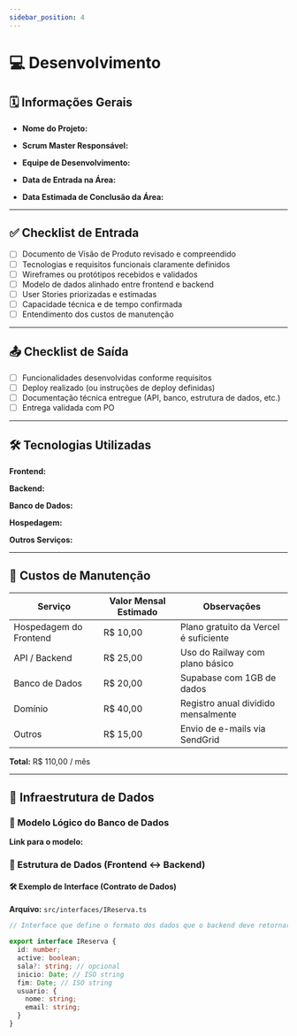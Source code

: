```yaml
---
sidebar_position: 4
---
```


# 💻 Desenvolvimento

<!-- Este documento deve ser preenchido pela equipe de Desenvolvimento ao iniciar um projeto. -->

## 🗓 Informações Gerais

- **Nome do Projeto:** 
<!-- Exemplo: Sistema de Gestão de Reservas para Biblioteca -->

- **Scrum Master Responsável:**
<!-- Nome do Scrum Master que acompanhará o projeto -->

- **Equipe de Desenvolvimento:**
<!-- Lista com nome das pessoas desenvolvedoras envolvidas -->

- **Data de Entrada na Área:**
<!-- Exemplo: 10/04/2025 -->

- **Data Estimada de Conclusão da Área:**
<!-- Exemplo: 08/06/2025 -->

---

## ✅ Checklist de Entrada

- [ ] Documento de Visão de Produto revisado e compreendido
- [ ] Tecnologias e requisitos funcionais claramente definidos
- [ ] Wireframes ou protótipos recebidos e validados
- [ ] Modelo de dados alinhado entre frontend e backend
- [ ] User Stories priorizadas e estimadas
- [ ] Capacidade técnica e de tempo confirmada
- [ ] Entendimento dos custos de manutenção

---

## 📤 Checklist de Saída

- [ ] Funcionalidades desenvolvidas conforme requisitos
- [ ] Deploy realizado (ou instruções de deploy definidas)
- [ ] Documentação técnica entregue (API, banco, estrutura de dados, etc.)
- [ ] Entrega validada com PO

---

## 🛠 Tecnologias Utilizadas

**Frontend:**
<!-- Exemplo: React, Next.js -->

**Backend:**
<!-- Exemplo: Node.js + Express -->

**Banco de Dados:**
<!-- Exemplo: PostgreSQL -->

**Hospedagem:**
<!-- Exemplo: Vercel (frontend), Railway (backend), Supabase (DB) -->

**Outros Serviços:**
<!-- Exemplo: Firebase Auth, SendGrid, AWS S3 -->

---

## 💸 Custos de Manutenção

<!-- Detalhar os custos mensais previstos para manter a aplicação em funcionamento -->
<div align="center">

| Serviço                     | Valor Mensal Estimado | Observações                        |
|----------------------------|------------------------|------------------------------------|
| Hospedagem do Frontend     | R$ 10,00               | Plano gratuito da Vercel é suficiente |
| API / Backend              | R$ 25,00               | Uso do Railway com plano básico   |
| Banco de Dados             | R$ 20,00               | Supabase com 1GB de dados          |
| Domínio                    | R$ 40,00               | Registro anual dividido mensalmente |
| Outros                     | R$ 15,00               | Envio de e-mails via SendGrid     |

</div>


**Total:** R$ 110,00 / mês

---

## 🧱 Infraestrutura de Dados

### 🔗 Modelo Lógico do Banco de Dados

<!-- Inserir imagem ou link para o modelo lógico (diagrama) -->

**Link para o modelo:** 
<!-- Exemplo: https://dbdiagram.io/xyz -->

### 🔄 Estrutura de Dados (Frontend ↔ Backend)

<!-- 
Esta seção é essencial para garantir que o frontend e o backend consigam se comunicar corretamente.

Um dos problemas mais comuns durante o desenvolvimento de software é a **integração mal alinhada entre frontend e backend**. Isso costuma acontecer quando:

- O frontend espera um dado que o backend não envia.
- O backend envia um dado com formato diferente do esperado.
- Os nomes das chaves são inconsistentes entre os times.
- Informações essenciais estão faltando ou sobrando.
- Os endpoints não retornam o que foi combinado.

Esse desalinhamento costuma causar bugs, atrasos e retrabalho — principalmente quando não há **um contrato bem definido entre as partes**.

---

#### 📝 O que são contratos de dados?

Um **contrato de dados** é um acordo entre frontend e backend sobre **como será a estrutura da informação trocada entre eles**.

Esse contrato é geralmente representado por **interfaces** (em TypeScript, por exemplo), que descrevem o formato exato dos objetos esperados nas requisições e respostas da API.

Essas interfaces servem tanto para:

- Guiar a implementação de quem desenvolve o backend (para saber exatamente o que entregar),
- Quanto para guiar o frontend (para saber exatamente o que esperar e como lidar com os dados recebidos).

Além disso, uma vez definidos, **esses contratos se transformam em dados reais** durante o desenvolvimento, e podem inclusive ser usados para gerar mocks e testes automatizados.

---

#### 🛠 Exemplo de Interface (Contrato de Dados)

**Arquivo:** `src/interfaces/IReserva.ts`

```ts
// Interface que define o formato dos dados que o backend deve retornar para o frontend

export interface IReserva {
  id: number
  sala: string
  inicio: string // ISO string
  fim: string // ISO string
  usuario: {
    nome: string
    email: string
  }
}
```

Essa interface deve ser conhecida tanto pelo time de frontend quanto pelo de backend — é o **contrato oficial** do endpoint, por exemplo, `GET /reservas`.

---

#### 📦 Exemplo de Dados Reais (Baseados na Interface)

```json
// Resposta real simulada da API: GET /reservas
[
  {
    "id": 12,
    "sala": "A201",
    "inicio": "2025-04-10T10:00:00Z",
    "fim": "2025-04-10T11:00:00Z",
    "usuario": {
      "nome": "João Silva",
      "email": "joao@exemplo.com"
    }
  },
  {
    "id": 13,
    "sala": "B102",
    "inicio": "2025-04-10T13:00:00Z",
    "fim": "2025-04-10T14:00:00Z",
    "usuario": {
      "nome": "Maria Costa",
      "email": "maria@exemplo.com"
    }
  }
]
```

---

#### 🎯 Boas Práticas

- Sempre que um endpoint for definido, **especifique a interface correspondente**.
- Sempre que houver mudanças nos dados, **atualize o contrato e alinhe com o outro time**.
- Preferencialmente, **comece pelo contrato** antes de qualquer implementação — ele pode ser escrito em conjunto, e depois cada parte trabalha com segurança.
- Use esses contratos também em testes automatizados e mocks locais.

---

-->

#### 🛠 Exemplo de Interface (Contrato de Dados)

**Arquivo:** `src/interfaces/IReserva.ts`

```ts
// Interface que define o formato dos dados que o backend deve retornar para o frontend

export interface IReserva {
  id: number;
  active: boolean;
  sala?: string; // opcional
  inicio: Date; // ISO string
  fim: Date; // ISO string
  usuario: {
    nome: string;
    email: string;
  }
}
```
